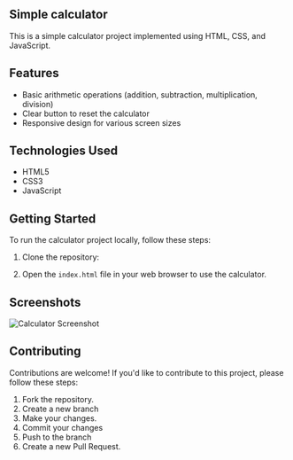 ## Simple calculator

This is a simple calculator project implemented using HTML, CSS, and JavaScript.

## Features

- Basic arithmetic operations (addition, subtraction, multiplication, division)
- Clear button to reset the calculator
- Responsive design for various screen sizes

## Technologies Used

- HTML5
- CSS3
- JavaScript

## Getting Started

To run the calculator project locally, follow these steps:

1. Clone the repository:

2. Open the `index.html` file in your web browser to use the calculator.

## Screenshots

![Calculator Screenshot](/sample_output.png)

## Contributing

Contributions are welcome! If you'd like to contribute to this project, please follow these steps:

1. Fork the repository.
2. Create a new branch 
3. Make your changes.
4. Commit your changes 
5. Push to the branch 
6. Create a new Pull Request.
